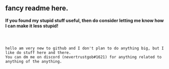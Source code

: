 

## fancy readme here.

**If you found my stupid stuff useful, then do consider letting me know how I can make it less stupid!**



```



hello am very new to github and I don't plan to do anything big, but I like do stuff here and there.
You can dm me on discord (nevertrustgob#1621) for anything related to anything of the anything.
```
